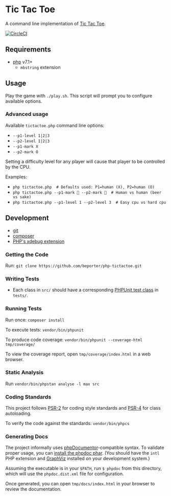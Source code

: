 # Tic Tac Toe

A command line implementation of [Tic Tac Toe](https://en.wikipedia.org/wiki/Tic-tac-toe).

[![CircleCI](https://circleci.com/gh/beporter/php-tictactoe.svg?style=svg)](https://circleci.com/gh/beporter/php-tictactoe)


## Requirements

* [php](https://secure.php.net/downloads.php) v7.1+
    * `mbstring` extension


## Usage

Play the game with `./play.sh`. This script will prompt you to configure available options.


### Advanced usage

Available `tictactoe.php` command line options:
* `--p1-level 1|2|3`
* `--p2-level 1|2|3`
* `--p1-mark X`
* `--p2-mark O`

Setting a difficulty level for any player will cause that player to be controlled by the CPU.

Examples:
* `php tictactoe.php  # Defaults used: P1=human (X), P2=human (O)`
* `php tictactoe.php --p1-mark 🍺 --p2-mark 🍶  # Human vs human (beer vs sake)`
* `php tictactoe.php --p1-level 1 --p2-level 3  # Easy cpu vs hard cpu`


## Development

* [git](https://git-scm.com/)
* [composer](https://getcomposer.org/download/)
* [PHP's xdebug extension](https://xdebug.org/docs/install)


### Getting the Code

Run: `git clone https://github.com/beporter/php-tictactoe.git`


### Writing Tests

* Each class in `src/` should have a corresponding [PHPUnit test class](https://phpunit.readthedocs.io/en/7.1/writing-tests-for-phpunit.html) in `tests/`.


### Running Tests

Run once: `composer install`

To execute tests: `vendor/bin/phpunit`

To produce code coverage: `vendor/bin/phpunit --coverage-html tmp/coverage/`

To view the coverage report, open `tmp/coverage/index.html` in a web browser.


### Static Analysis

Run `vendor/bin/phpstan analyse -l max src`


### Coding Standards

This project follows [PSR-2](https://www.php-fig.org/psr/psr-2/) for coding style standards and [PSR-4](https://www.php-fig.org/psr/psr-4/) for class autoloading.

To verify the code against the standards: `vendor/bin/phpcs`


### Generating Docs

The project informally uses [phpDocumentor](https://www.phpdoc.org/)-compatible syntax. To validate proper usage, you can [install the phpdoc phar](https://docs.phpdoc.org/getting-started/installing.html#phar). (You should have the `intl` PHP extension and [GraphViz](https://www.graphviz.org/) installed on your development system.)

Assuming the executable is in your `$PATH`, run `$ phpdoc` from this directory, which will use the `phpdoc.dist.xml` file for configuration.

Once generated, you can open `tmp/docs/index.html` in your browser to review the documentation.
